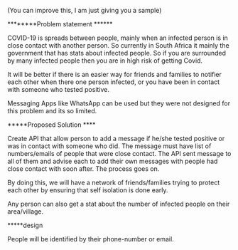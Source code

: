 (You can improve this, I am just giving you a sample)

********Problem statement ******

COVID-19 is spreads between people, mainly when an infected person is in close contact with another person.
So currently in South Africa it mainly the government that has stats about infected people.
So if you are surrounded by many infected people then you are in high risk of getting Covid.

It will be better if there is an easier way for friends and families to notifier each other when there one person infected, or you have been in contact with someone who tested positive.

Messaging Apps like WhatsApp can be used but they were not designed for this problem and its so limited.

*****Proposed Solution ****

Create API that allow person to add a message if he/she tested positive or was in contact with someone who did. The message must have list of numbers/emails of people that were close contact.
The API sent message to all of them and advise each to add their own messages with people had close contact with soon after. The process goes on.

By doing this, we will have a network of friends/families trying to protect each other by ensuring that self isolation is done early.

Any person can also get a stat about the number of infected people on their area/village.

*****design

People will be identified by their phone-number or email.

